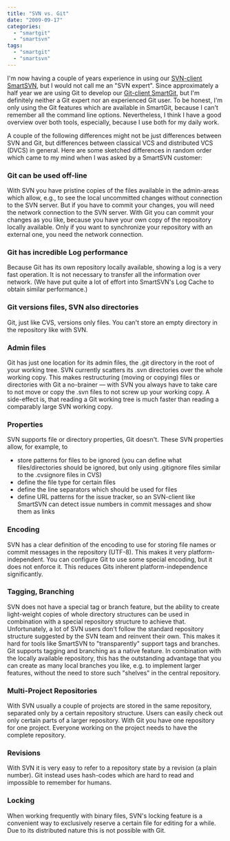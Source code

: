 ```yaml
---
title: "SVN vs. Git"
date: "2009-09-17"
categories: 
  - "smartgit"
  - "smartsvn"
tags: 
  - "smartgit"
  - "smartsvn"
---
```


I'm now having a couple of years experience in using our [SVN-client SmartSVN](http://www.syntevo.com/smartsvn), but I would not call me an "SVN expert". Since approximately a half year we are using Git to develop our [Git-client SmartGit](http://www.syntevo.com/smartgit), but I'm definitely neither a Git expert nor an experienced Git user. To be honest, I'm only using the Git features which are available in SmartGit, because I can't remember all the command line options. Nevertheless, I think I have a good overview over both tools, especially, because I use both for my daily work.

A couple of the following differences might not be just differences between SVN and Git, but differences between classical VCS and distributed VCS (DVCS) in general. Here are some sketched differences in random order which came to my mind when I was asked by a SmartSVN customer:

### Git can be used off-line

With SVN you have pristine copies of the files available in the admin-areas which allow, e.g., to see the local uncommitted changes without connection to the SVN server. But if you have to commit your changes, you will need the network connection to the SVN server. With Git you can commit your changes as you like, because you have your own copy of the repository locally available. Only if you want to synchronize your repository with an external one, you need the network connection.

### Git has incredible Log performance

Because Git has its own repository locally available, showing a log is a very fast operation. It is not necessary to transfer all the information over network. (We have put quite a lot of effort into SmartSVN's Log Cache to obtain similar performance.)

### Git versions files, SVN also directories

Git, just like CVS, versions only files. You can't store an empty directory in the repository like with SVN.

### Admin files

Git has just one location for its admin files, the .git directory in the root of your working tree. SVN currently scatters its .svn directories over the whole working copy. This makes restructuring (moving or copying) files or directories with Git a no-brainer — with SVN you always have to take care to not move or copy the .svn files to not screw up your working copy. A side-effect is, that reading a Git working tree is much faster than reading a comparably large SVN working copy.

### Properties

SVN supports file or directory properties, Git doesn't. These SVN properties allow, for example, to

- store patterns for files to be ignored (you can define what files/directories should be ignored, but only using .gitignore files similar to the .cvsignore files in CVS)
- define the file type for certain files
- define the line separators which should be used for files
- define URL patterns for the issue tracker, so an SVN-client like SmartSVN can detect issue numbers in commit messages and show them as links

### Encoding

SVN has a clear definition of the encoding to use for storing file names or commit messages in the repository (UTF-8). This makes it very platform-independent. You can configure Git to use some special encoding, but it does not enforce it. This reduces Gits inherent platform-independence significantly.

### Tagging, Branching

SVN does not have a special tag or branch feature, but the ability to create light-weight copies of whole directory structures can be used in combination with a special repository structure to achieve that. Unfortunately, a lot of SVN users don't follow the standard repository structure suggested by the SVN team and reinvent their own. This makes it hard for tools like SmartSVN to "transparently" support tags and branches. Git supports tagging and branching as a native feature. In combination with the locally available repository, this has the outstanding advantage that you can create as many local branches you like, e.g. to implement larger features, without the need to store such "shelves" in the central repository.

### Multi-Project Repositories

With SVN usually a couple of projects are stored in the same repository, separated only by a certain repository structure. Users can easily check out only certain parts of a larger repository. With Git you have one repository for one project. Everyone working on the project needs to have the complete repository.

### Revisions

With SVN it is very easy to refer to a repository state by a revision (a plain number). Git instead uses hash-codes which are hard to read and impossible to remember for humans.

### Locking

When working frequently with binary files, SVN's locking feature is a convenient way to exclusively reserve a certain file for editing for a while. Due to its distributed nature this is not possible with Git.
